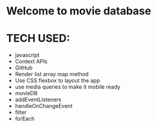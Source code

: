 # Welcome to movie database

# TECH USED:
- javascript
- Context APIs
- GitHub
- Render list array map method
- Use CSS flexbox to layout the app
- use media queries to make it mobile ready
- movieDB
- addEventListeners
- handleOnChangeEvent
- filter
- forEach

